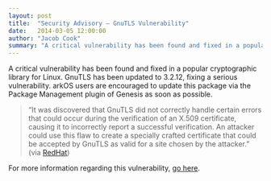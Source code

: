 ```yaml
---
layout: post
title:  "Security Advisory – GnuTLS Vulnerability"
date:   2014-03-05 12:00:00
author: "Jacob Cook"
summary: "A critical vulnerability has been found and fixed in a popular cryptographic library for Linux."
---
```

A critical vulnerability has been found and fixed in a popular cryptographic library for Linux. GnuTLS has been updated to 3.2.12, fixing a serious vulnerability. arkOS users are encouraged to update this package via the Package Management plugin of Genesis as soon as possible.

> “It was discovered that GnuTLS did not correctly handle certain errors that could occur during the verification of an X.509 certificate, causing it to incorrectly report a successful verification. An attacker could use this flaw to create a specially crafted certificate that could be accepted by GnuTLS as valid for a site chosen by the attacker.”
(via [RedHat](https://rhn.redhat.com/errata/RHSA-2014-0246.html))

For more information regarding this vulnerability, [go here](http://www.theregister.co.uk/2014/03/05/gnu_security_library_gnutls_fails_on_cert_checks_patch_now/).

